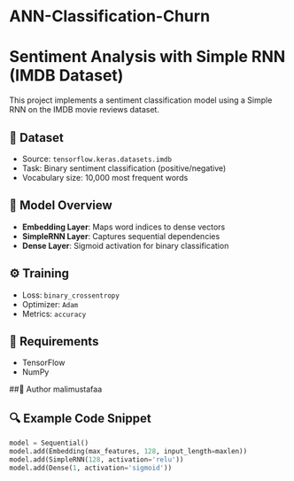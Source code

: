 # ANN-Classification-Churn

# Sentiment Analysis with Simple RNN (IMDB Dataset)

This project implements a sentiment classification model using a Simple RNN on the IMDB movie reviews dataset.

## 📘 Dataset
- Source: `tensorflow.keras.datasets.imdb`
- Task: Binary sentiment classification (positive/negative)
- Vocabulary size: 10,000 most frequent words

## 🧠 Model Overview
- **Embedding Layer**: Maps word indices to dense vectors
- **SimpleRNN Layer**: Captures sequential dependencies
- **Dense Layer**: Sigmoid activation for binary classification

## ⚙️ Training
- Loss: `binary_crossentropy`
- Optimizer: `Adam`
- Metrics: `accuracy`

## 📌 Requirements
- TensorFlow
- NumPy

##👤 Author
malimustafaa

## 🔍 Example Code Snippet
```python
model = Sequential()
model.add(Embedding(max_features, 128, input_length=maxlen))
model.add(SimpleRNN(128, activation='relu'))
model.add(Dense(1, activation='sigmoid'))


